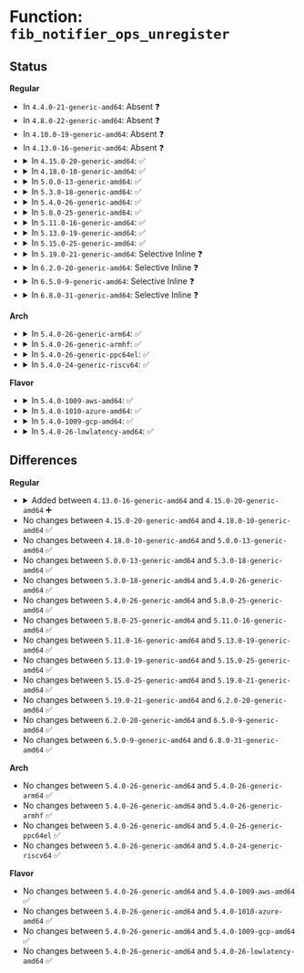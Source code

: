 # Function: <code>fib_notifier_ops_unregister</code>

## Status
<b>Regular</b>
<ul>
<li>
In <code>4.4.0-21-generic-amd64</code>: Absent ❓
</li>
<li>
In <code>4.8.0-22-generic-amd64</code>: Absent ❓
</li>
<li>
In <code>4.10.0-19-generic-amd64</code>: Absent ❓
</li>
<li>
In <code>4.13.0-16-generic-amd64</code>: Absent ❓
</li>
<li>
<details>
<summary>In <code>4.15.0-20-generic-amd64</code>: ✅</summary>

```c
void fib_notifier_ops_unregister(struct fib_notifier_ops * ops)
```

```json
{
  "name": "fib_notifier_ops_unregister",
  "collision_type": "Unique Global",
  "inline_type": "No",
  "funcs": [
    {
      "addr": 18446744071587669792,
      "name": "fib_notifier_ops_unregister",
      "external": true,
      "loc": "net/core/fib_notifier.c:153",
      "file": "net/core/fib_notifier.c",
      "inline": "seen, unknown",
      "caller_inline": [],
      "caller_func": [
        "net/ipv4/fib_notifier.c:fib4_notifier_exit",
        "net/ipv4/ipmr.c:ipmr_net_exit",
        "net/ipv4/ipmr.c:ipmr_net_init",
        "net/ipv6/fib6_notifier.c:fib6_notifier_exit"
      ]
    }
  ],
  "symbols": [
    {
      "addr": 18446744071587669792,
      "name": "fib_notifier_ops_unregister",
      "section": ".text",
      "bind": "STB_GLOBAL",
      "size": 54
    }
  ]
}
```
</details>
</li>
<li>
<details>
<summary>In <code>4.18.0-10-generic-amd64</code>: ✅</summary>

```c
void fib_notifier_ops_unregister(struct fib_notifier_ops * ops)
```

```json
{
  "name": "fib_notifier_ops_unregister",
  "collision_type": "Unique Global",
  "inline_type": "No",
  "funcs": [
    {
      "addr": 18446744071587996864,
      "name": "fib_notifier_ops_unregister",
      "external": true,
      "loc": "net/core/fib_notifier.c:161",
      "file": "net/core/fib_notifier.c",
      "inline": "seen, unknown",
      "caller_inline": [],
      "caller_func": [
        "net/ipv4/fib_notifier.c:fib4_notifier_exit",
        "net/ipv4/ipmr.c:ipmr_net_exit",
        "net/ipv4/ipmr.c:ipmr_net_init",
        "net/ipv6/fib6_notifier.c:fib6_notifier_exit",
        "net/ipv6/ip6mr.c:ip6mr_net_exit",
        "net/ipv6/ip6mr.c:ip6mr_net_init"
      ]
    }
  ],
  "symbols": [
    {
      "addr": 18446744071587996864,
      "name": "fib_notifier_ops_unregister",
      "section": ".text",
      "bind": "STB_GLOBAL",
      "size": 54
    }
  ]
}
```
</details>
</li>
<li>
<details>
<summary>In <code>5.0.0-13-generic-amd64</code>: ✅</summary>

```c
void fib_notifier_ops_unregister(struct fib_notifier_ops * ops)
```

```json
{
  "name": "fib_notifier_ops_unregister",
  "collision_type": "Unique Global",
  "inline_type": "No",
  "funcs": [
    {
      "addr": 18446744071588156224,
      "name": "fib_notifier_ops_unregister",
      "external": true,
      "loc": "net/core/fib_notifier.c:161",
      "file": "net/core/fib_notifier.c",
      "inline": "seen, unknown",
      "caller_inline": [],
      "caller_func": [
        "net/ipv4/fib_notifier.c:fib4_notifier_exit",
        "net/ipv4/ipmr.c:ipmr_net_exit",
        "net/ipv4/ipmr.c:ipmr_net_init",
        "net/ipv6/fib6_notifier.c:fib6_notifier_exit",
        "net/ipv6/ip6mr.c:ip6mr_net_exit",
        "net/ipv6/ip6mr.c:ip6mr_net_init"
      ]
    }
  ],
  "symbols": [
    {
      "addr": 18446744071588156224,
      "name": "fib_notifier_ops_unregister",
      "section": ".text",
      "bind": "STB_GLOBAL",
      "size": 54
    }
  ]
}
```
</details>
</li>
<li>
<details>
<summary>In <code>5.3.0-18-generic-amd64</code>: ✅</summary>

```c
void fib_notifier_ops_unregister(struct fib_notifier_ops * ops)
```

```json
{
  "name": "fib_notifier_ops_unregister",
  "collision_type": "Unique Global",
  "inline_type": "No",
  "funcs": [
    {
      "addr": 18446744071588477728,
      "name": "fib_notifier_ops_unregister",
      "external": true,
      "loc": "net/core/fib_notifier.c:161",
      "file": "net/core/fib_notifier.c",
      "inline": "seen, unknown",
      "caller_inline": [],
      "caller_func": [
        "net/ipv4/fib_notifier.c:fib4_notifier_exit",
        "net/ipv4/ipmr.c:ipmr_net_exit",
        "net/ipv4/ipmr.c:ipmr_net_init",
        "net/ipv6/fib6_notifier.c:fib6_notifier_exit",
        "net/ipv6/ip6mr.c:ip6mr_net_exit",
        "net/ipv6/ip6mr.c:ip6mr_net_init"
      ]
    }
  ],
  "symbols": [
    {
      "addr": 18446744071588477728,
      "name": "fib_notifier_ops_unregister",
      "section": ".text",
      "bind": "STB_GLOBAL",
      "size": 60
    }
  ]
}
```
</details>
</li>
<li>
<details>
<summary>In <code>5.4.0-26-generic-amd64</code>: ✅</summary>

```c
void fib_notifier_ops_unregister(struct fib_notifier_ops * ops)
```

```json
{
  "name": "fib_notifier_ops_unregister",
  "collision_type": "Unique Global",
  "inline_type": "No",
  "funcs": [
    {
      "addr": 18446744071588683152,
      "name": "fib_notifier_ops_unregister",
      "external": true,
      "loc": "net/core/fib_notifier.c:172",
      "file": "net/core/fib_notifier.c",
      "inline": "seen, unknown",
      "caller_inline": [],
      "caller_func": [
        "net/ipv4/fib_notifier.c:fib4_notifier_exit",
        "net/ipv4/ipmr.c:ipmr_net_exit",
        "net/ipv4/ipmr.c:ipmr_net_init",
        "net/ipv6/fib6_notifier.c:fib6_notifier_exit",
        "net/ipv6/ip6mr.c:ip6mr_net_exit",
        "net/ipv6/ip6mr.c:ip6mr_net_init"
      ]
    }
  ],
  "symbols": [
    {
      "addr": 18446744071588683152,
      "name": "fib_notifier_ops_unregister",
      "section": ".text",
      "bind": "STB_GLOBAL",
      "size": 60
    }
  ]
}
```
</details>
</li>
<li>
<details>
<summary>In <code>5.8.0-25-generic-amd64</code>: ✅</summary>

```c
void fib_notifier_ops_unregister(struct fib_notifier_ops * ops)
```

```json
{
  "name": "fib_notifier_ops_unregister",
  "collision_type": "Unique Global",
  "inline_type": "No",
  "funcs": [
    {
      "addr": 18446744071589548944,
      "name": "fib_notifier_ops_unregister",
      "external": true,
      "loc": "net/core/fib_notifier.c:164",
      "file": "net/core/fib_notifier.c",
      "inline": "seen, unknown",
      "caller_inline": [],
      "caller_func": [
        "net/ipv4/fib_notifier.c:fib4_notifier_exit",
        "net/ipv4/ipmr.c:ipmr_net_exit",
        "net/ipv6/fib6_notifier.c:fib6_notifier_exit",
        "net/ipv6/ip6mr.c:ip6mr_net_exit"
      ]
    }
  ],
  "symbols": [
    {
      "addr": 18446744071589548944,
      "name": "fib_notifier_ops_unregister",
      "section": ".text",
      "bind": "STB_GLOBAL",
      "size": 60
    }
  ]
}
```
</details>
</li>
<li>
<details>
<summary>In <code>5.11.0-16-generic-amd64</code>: ✅</summary>

```c
void fib_notifier_ops_unregister(struct fib_notifier_ops * ops)
```

```json
{
  "name": "fib_notifier_ops_unregister",
  "collision_type": "Unique Global",
  "inline_type": "No",
  "funcs": [
    {
      "addr": 18446744071589558032,
      "name": "fib_notifier_ops_unregister",
      "external": true,
      "loc": "net/core/fib_notifier.c:164",
      "file": "net/core/fib_notifier.c",
      "inline": "seen, unknown",
      "caller_inline": [],
      "caller_func": [
        "net/ipv4/fib_notifier.c:fib4_notifier_exit",
        "net/ipv4/ipmr.c:ipmr_net_exit",
        "net/ipv6/fib6_notifier.c:fib6_notifier_exit",
        "net/ipv6/ip6mr.c:ip6mr_net_exit"
      ]
    }
  ],
  "symbols": [
    {
      "addr": 18446744071589558032,
      "name": "fib_notifier_ops_unregister",
      "section": ".text",
      "bind": "STB_GLOBAL",
      "size": 60
    }
  ]
}
```
</details>
</li>
<li>
<details>
<summary>In <code>5.13.0-19-generic-amd64</code>: ✅</summary>

```c
void fib_notifier_ops_unregister(struct fib_notifier_ops * ops)
```

```json
{
  "name": "fib_notifier_ops_unregister",
  "collision_type": "Unique Global",
  "inline_type": "No",
  "funcs": [
    {
      "addr": 18446744071589455984,
      "name": "fib_notifier_ops_unregister",
      "external": true,
      "loc": "net/core/fib_notifier.c:164",
      "file": "net/core/fib_notifier.c",
      "inline": "seen, unknown",
      "caller_inline": [],
      "caller_func": [
        "net/ipv4/fib_notifier.c:fib4_notifier_exit",
        "net/ipv4/ipmr.c:ipmr_net_exit",
        "net/ipv6/fib6_notifier.c:fib6_notifier_exit",
        "net/ipv6/ip6mr.c:ip6mr_net_exit"
      ]
    }
  ],
  "symbols": [
    {
      "addr": 18446744071589455984,
      "name": "fib_notifier_ops_unregister",
      "section": ".text",
      "bind": "STB_GLOBAL",
      "size": 60
    }
  ]
}
```
</details>
</li>
<li>
<details>
<summary>In <code>5.15.0-25-generic-amd64</code>: ✅</summary>

```c
void fib_notifier_ops_unregister(struct fib_notifier_ops * ops)
```

```json
{
  "name": "fib_notifier_ops_unregister",
  "collision_type": "Unique Global",
  "inline_type": "No",
  "funcs": [
    {
      "addr": 18446744071590193424,
      "name": "fib_notifier_ops_unregister",
      "external": true,
      "loc": "net/core/fib_notifier.c:164",
      "file": "net/core/fib_notifier.c",
      "inline": "seen, unknown",
      "caller_inline": [],
      "caller_func": [
        "net/ipv4/fib_notifier.c:fib4_notifier_exit",
        "net/ipv4/ipmr.c:ipmr_net_exit",
        "net/ipv6/fib6_notifier.c:fib6_notifier_exit",
        "net/ipv6/ip6mr.c:ip6mr_net_exit"
      ]
    }
  ],
  "symbols": [
    {
      "addr": 18446744071590193424,
      "name": "fib_notifier_ops_unregister",
      "section": ".text",
      "bind": "STB_GLOBAL",
      "size": 60
    }
  ]
}
```
</details>
</li>
<li>
<details>
<summary>In <code>5.19.0-21-generic-amd64</code>: Selective Inline ❓</summary>

```c
void fib_notifier_ops_unregister(struct fib_notifier_ops * ops)
```

```json
{
  "name": "fib_notifier_ops_unregister",
  "collision_type": "Unique Global",
  "inline_type": "Selective",
  "funcs": [
    {
      "addr": 18446744071591756784,
      "name": "fib_notifier_ops_unregister",
      "external": true,
      "loc": "net/core/fib_notifier.c:164",
      "file": "net/core/fib_notifier.c",
      "inline": "not declared, inlined",
      "caller_inline": [],
      "caller_func": [
        "net/ipv4/fib_notifier.c:fib4_notifier_exit",
        "net/ipv4/ipmr.c:ipmr_net_exit",
        "net/ipv6/fib6_notifier.c:fib6_notifier_exit",
        "net/ipv6/ip6mr.c:ip6mr_net_exit"
      ]
    }
  ],
  "symbols": [
    {
      "addr": 18446744071591756784,
      "name": "fib_notifier_ops_unregister",
      "section": ".text",
      "bind": "STB_GLOBAL",
      "size": 84
    }
  ]
}
```
</details>
</li>
<li>
<details>
<summary>In <code>6.2.0-20-generic-amd64</code>: Selective Inline ❓</summary>

```c
void fib_notifier_ops_unregister(struct fib_notifier_ops * ops)
```

```json
{
  "name": "fib_notifier_ops_unregister",
  "collision_type": "Unique Global",
  "inline_type": "Selective",
  "funcs": [
    {
      "addr": 18446744071593547712,
      "name": "fib_notifier_ops_unregister",
      "external": true,
      "loc": "net/core/fib_notifier.c:164",
      "file": "net/core/fib_notifier.c",
      "inline": "not declared, inlined",
      "caller_inline": [],
      "caller_func": [
        "net/ipv4/fib_notifier.c:fib4_notifier_exit",
        "net/ipv4/ipmr.c:ipmr_net_exit",
        "net/ipv6/fib6_notifier.c:fib6_notifier_exit",
        "net/ipv6/ip6mr.c:ip6mr_net_exit"
      ]
    }
  ],
  "symbols": [
    {
      "addr": 18446744071593547712,
      "name": "fib_notifier_ops_unregister",
      "section": ".text",
      "bind": "STB_GLOBAL",
      "size": 84
    }
  ]
}
```
</details>
</li>
<li>
<details>
<summary>In <code>6.5.0-9-generic-amd64</code>: Selective Inline ❓</summary>

```c
void fib_notifier_ops_unregister(struct fib_notifier_ops * ops)
```

```json
{
  "name": "fib_notifier_ops_unregister",
  "collision_type": "Unique Global",
  "inline_type": "Selective",
  "funcs": [
    {
      "addr": 18446744071594016784,
      "name": "fib_notifier_ops_unregister",
      "external": true,
      "loc": "net/core/fib_notifier.c:164",
      "file": "net/core/fib_notifier.c",
      "inline": "not declared, inlined",
      "caller_inline": [],
      "caller_func": [
        "net/ipv4/fib_notifier.c:fib4_notifier_exit",
        "net/ipv4/ipmr.c:ipmr_net_exit",
        "net/ipv6/fib6_notifier.c:fib6_notifier_exit",
        "net/ipv6/ip6mr.c:ip6mr_net_exit"
      ]
    }
  ],
  "symbols": [
    {
      "addr": 18446744071594016784,
      "name": "fib_notifier_ops_unregister",
      "section": ".text",
      "bind": "STB_GLOBAL",
      "size": 82
    }
  ]
}
```
</details>
</li>
<li>
<details>
<summary>In <code>6.8.0-31-generic-amd64</code>: Selective Inline ❓</summary>

```c
void fib_notifier_ops_unregister(struct fib_notifier_ops * ops)
```

```json
{
  "name": "fib_notifier_ops_unregister",
  "collision_type": "Unique Global",
  "inline_type": "Selective",
  "funcs": [
    {
      "addr": 18446744071594803152,
      "name": "fib_notifier_ops_unregister",
      "external": true,
      "loc": "net/core/fib_notifier.c:164",
      "file": "net/core/fib_notifier.c",
      "inline": "not declared, inlined",
      "caller_inline": [],
      "caller_func": [
        "net/ipv4/fib_notifier.c:fib4_notifier_exit",
        "net/ipv4/ipmr.c:ipmr_net_exit",
        "net/ipv6/fib6_notifier.c:fib6_notifier_exit",
        "net/ipv6/ip6mr.c:ip6mr_net_exit"
      ]
    }
  ],
  "symbols": [
    {
      "addr": 18446744071594803152,
      "name": "fib_notifier_ops_unregister",
      "section": ".text",
      "bind": "STB_GLOBAL",
      "size": 82
    }
  ]
}
```
</details>
</li>
</ul>
<b>Arch</b>
<ul>
<li>
<details>
<summary>In <code>5.4.0-26-generic-arm64</code>: ✅</summary>

```c
void fib_notifier_ops_unregister(struct fib_notifier_ops * ops)
```

```json
{
  "name": "fib_notifier_ops_unregister",
  "collision_type": "Unique Global",
  "inline_type": "No",
  "funcs": [
    {
      "addr": 18446603336502238032,
      "name": "fib_notifier_ops_unregister",
      "external": true,
      "loc": "net/core/fib_notifier.c:172",
      "file": "net/core/fib_notifier.c",
      "inline": "seen, unknown",
      "caller_inline": [],
      "caller_func": [
        "net/ipv4/fib_notifier.c:fib4_notifier_exit",
        "net/ipv4/ipmr.c:ipmr_net_exit",
        "net/ipv4/ipmr.c:ipmr_net_init",
        "net/ipv6/fib6_notifier.c:fib6_notifier_exit",
        "net/ipv6/ip6mr.c:ip6mr_net_exit",
        "net/ipv6/ip6mr.c:ip6mr_net_init"
      ]
    }
  ],
  "symbols": [
    {
      "addr": 18446603336502238032,
      "name": "fib_notifier_ops_unregister",
      "section": ".text",
      "bind": "STB_GLOBAL",
      "size": 76
    }
  ]
}
```
</details>
</li>
<li>
<details>
<summary>In <code>5.4.0-26-generic-armhf</code>: ✅</summary>

```c
void fib_notifier_ops_unregister(struct fib_notifier_ops * ops)
```

```json
{
  "name": "fib_notifier_ops_unregister",
  "collision_type": "Unique Global",
  "inline_type": "No",
  "funcs": [
    {
      "addr": 3234982820,
      "name": "fib_notifier_ops_unregister",
      "external": true,
      "loc": "net/core/fib_notifier.c:172",
      "file": "net/core/fib_notifier.c",
      "inline": "seen, unknown",
      "caller_inline": [],
      "caller_func": [
        "net/ipv4/fib_notifier.c:fib4_notifier_exit",
        "net/ipv4/ipmr.c:ipmr_net_exit",
        "net/ipv4/ipmr.c:ipmr_net_init",
        "net/ipv6/fib6_notifier.c:fib6_notifier_exit",
        "net/ipv6/ip6mr.c:ip6mr_net_exit",
        "net/ipv6/ip6mr.c:ip6mr_net_init"
      ]
    }
  ],
  "symbols": [
    {
      "addr": 3234982820,
      "name": "fib_notifier_ops_unregister",
      "section": ".text",
      "bind": "STB_GLOBAL",
      "size": 64
    }
  ]
}
```
</details>
</li>
<li>
<details>
<summary>In <code>5.4.0-26-generic-ppc64el</code>: ✅</summary>

```c
void fib_notifier_ops_unregister(struct fib_notifier_ops * ops)
```

```json
{
  "name": "fib_notifier_ops_unregister",
  "collision_type": "Unique Global",
  "inline_type": "No",
  "funcs": [
    {
      "addr": 13835058055295729216,
      "name": "fib_notifier_ops_unregister",
      "external": true,
      "loc": "net/core/fib_notifier.c:172",
      "file": "net/core/fib_notifier.c",
      "inline": "seen, unknown",
      "caller_inline": [],
      "caller_func": [
        "net/ipv4/fib_notifier.c:fib4_notifier_exit",
        "net/ipv4/ipmr.c:ipmr_net_exit",
        "net/ipv4/ipmr.c:ipmr_net_init",
        "net/ipv6/fib6_notifier.c:fib6_notifier_exit",
        "net/ipv6/ip6mr.c:ip6mr_net_exit",
        "net/ipv6/ip6mr.c:ip6mr_net_init"
      ]
    }
  ],
  "symbols": [
    {
      "addr": 13835058055295729216,
      "name": "fib_notifier_ops_unregister",
      "section": ".text",
      "bind": "STB_GLOBAL",
      "size": 108
    }
  ]
}
```
</details>
</li>
<li>
<details>
<summary>In <code>5.4.0-24-generic-riscv64</code>: ✅</summary>

```c
void fib_notifier_ops_unregister(struct fib_notifier_ops * ops)
```

```json
{
  "name": "fib_notifier_ops_unregister",
  "collision_type": "Unique Global",
  "inline_type": "No",
  "funcs": [
    {
      "addr": 18446743936278479578,
      "name": "fib_notifier_ops_unregister",
      "external": true,
      "loc": "net/core/fib_notifier.c:172",
      "file": "net/core/fib_notifier.c",
      "inline": "seen, unknown",
      "caller_inline": [],
      "caller_func": [
        "net/ipv4/fib_notifier.c:fib4_notifier_exit",
        "net/ipv4/ipmr.c:ipmr_net_exit",
        "net/ipv4/ipmr.c:ipmr_net_init",
        "net/ipv6/fib6_notifier.c:fib6_notifier_exit",
        "net/ipv6/ip6mr.c:ip6mr_net_exit",
        "net/ipv6/ip6mr.c:ip6mr_net_init"
      ]
    }
  ],
  "symbols": [
    {
      "addr": 18446743936278479578,
      "name": "fib_notifier_ops_unregister",
      "section": ".text",
      "bind": "STB_GLOBAL",
      "size": 64
    }
  ]
}
```
</details>
</li>
</ul>
<b>Flavor</b>
<ul>
<li>
<details>
<summary>In <code>5.4.0-1009-aws-amd64</code>: ✅</summary>

```c
void fib_notifier_ops_unregister(struct fib_notifier_ops * ops)
```

```json
{
  "name": "fib_notifier_ops_unregister",
  "collision_type": "Unique Global",
  "inline_type": "No",
  "funcs": [
    {
      "addr": 18446744071588289888,
      "name": "fib_notifier_ops_unregister",
      "external": true,
      "loc": "net/core/fib_notifier.c:172",
      "file": "net/core/fib_notifier.c",
      "inline": "seen, unknown",
      "caller_inline": [],
      "caller_func": [
        "net/ipv4/fib_notifier.c:fib4_notifier_exit",
        "net/ipv4/ipmr.c:ipmr_net_exit",
        "net/ipv4/ipmr.c:ipmr_net_init",
        "net/ipv6/fib6_notifier.c:fib6_notifier_exit",
        "net/ipv6/ip6mr.c:ip6mr_net_exit",
        "net/ipv6/ip6mr.c:ip6mr_net_init"
      ]
    }
  ],
  "symbols": [
    {
      "addr": 18446744071588289888,
      "name": "fib_notifier_ops_unregister",
      "section": ".text",
      "bind": "STB_GLOBAL",
      "size": 60
    }
  ]
}
```
</details>
</li>
<li>
<details>
<summary>In <code>5.4.0-1010-azure-amd64</code>: ✅</summary>

```c
void fib_notifier_ops_unregister(struct fib_notifier_ops * ops)
```

```json
{
  "name": "fib_notifier_ops_unregister",
  "collision_type": "Unique Global",
  "inline_type": "No",
  "funcs": [
    {
      "addr": 18446744071588002704,
      "name": "fib_notifier_ops_unregister",
      "external": true,
      "loc": "net/core/fib_notifier.c:172",
      "file": "net/core/fib_notifier.c",
      "inline": "seen, unknown",
      "caller_inline": [],
      "caller_func": [
        "net/ipv4/fib_notifier.c:fib4_notifier_exit",
        "net/ipv4/ipmr.c:ipmr_net_exit",
        "net/ipv4/ipmr.c:ipmr_net_init",
        "net/ipv6/fib6_notifier.c:fib6_notifier_exit",
        "net/ipv6/ip6mr.c:ip6mr_net_exit",
        "net/ipv6/ip6mr.c:ip6mr_net_init"
      ]
    }
  ],
  "symbols": [
    {
      "addr": 18446744071588002704,
      "name": "fib_notifier_ops_unregister",
      "section": ".text",
      "bind": "STB_GLOBAL",
      "size": 60
    }
  ]
}
```
</details>
</li>
<li>
<details>
<summary>In <code>5.4.0-1009-gcp-amd64</code>: ✅</summary>

```c
void fib_notifier_ops_unregister(struct fib_notifier_ops * ops)
```

```json
{
  "name": "fib_notifier_ops_unregister",
  "collision_type": "Unique Global",
  "inline_type": "No",
  "funcs": [
    {
      "addr": 18446744071588621712,
      "name": "fib_notifier_ops_unregister",
      "external": true,
      "loc": "net/core/fib_notifier.c:172",
      "file": "net/core/fib_notifier.c",
      "inline": "seen, unknown",
      "caller_inline": [],
      "caller_func": [
        "net/ipv4/fib_notifier.c:fib4_notifier_exit",
        "net/ipv4/ipmr.c:ipmr_net_exit",
        "net/ipv4/ipmr.c:ipmr_net_init",
        "net/ipv6/fib6_notifier.c:fib6_notifier_exit",
        "net/ipv6/ip6mr.c:ip6mr_net_exit",
        "net/ipv6/ip6mr.c:ip6mr_net_init"
      ]
    }
  ],
  "symbols": [
    {
      "addr": 18446744071588621712,
      "name": "fib_notifier_ops_unregister",
      "section": ".text",
      "bind": "STB_GLOBAL",
      "size": 60
    }
  ]
}
```
</details>
</li>
<li>
<details>
<summary>In <code>5.4.0-26-lowlatency-amd64</code>: ✅</summary>

```c
void fib_notifier_ops_unregister(struct fib_notifier_ops * ops)
```

```json
{
  "name": "fib_notifier_ops_unregister",
  "collision_type": "Unique Global",
  "inline_type": "No",
  "funcs": [
    {
      "addr": 18446744071588759664,
      "name": "fib_notifier_ops_unregister",
      "external": true,
      "loc": "net/core/fib_notifier.c:172",
      "file": "net/core/fib_notifier.c",
      "inline": "seen, unknown",
      "caller_inline": [],
      "caller_func": [
        "net/ipv4/fib_notifier.c:fib4_notifier_exit",
        "net/ipv4/ipmr.c:ipmr_net_exit",
        "net/ipv4/ipmr.c:ipmr_net_init",
        "net/ipv6/fib6_notifier.c:fib6_notifier_exit",
        "net/ipv6/ip6mr.c:ip6mr_net_exit",
        "net/ipv6/ip6mr.c:ip6mr_net_init"
      ]
    }
  ],
  "symbols": [
    {
      "addr": 18446744071588759664,
      "name": "fib_notifier_ops_unregister",
      "section": ".text",
      "bind": "STB_GLOBAL",
      "size": 60
    }
  ]
}
```
</details>
</li>
</ul>

## Differences
<b>Regular</b>
<ul>
<li>
<details>
<summary>Added between <code>4.13.0-16-generic-amd64</code> and <code>4.15.0-20-generic-amd64</code> ➕</summary>

```c
void fib_notifier_ops_unregister(struct fib_notifier_ops * ops)
```
</details>
</li>
<li>
No changes between <code>4.15.0-20-generic-amd64</code> and <code>4.18.0-10-generic-amd64</code> ✅
</li>
<li>
No changes between <code>4.18.0-10-generic-amd64</code> and <code>5.0.0-13-generic-amd64</code> ✅
</li>
<li>
No changes between <code>5.0.0-13-generic-amd64</code> and <code>5.3.0-18-generic-amd64</code> ✅
</li>
<li>
No changes between <code>5.3.0-18-generic-amd64</code> and <code>5.4.0-26-generic-amd64</code> ✅
</li>
<li>
No changes between <code>5.4.0-26-generic-amd64</code> and <code>5.8.0-25-generic-amd64</code> ✅
</li>
<li>
No changes between <code>5.8.0-25-generic-amd64</code> and <code>5.11.0-16-generic-amd64</code> ✅
</li>
<li>
No changes between <code>5.11.0-16-generic-amd64</code> and <code>5.13.0-19-generic-amd64</code> ✅
</li>
<li>
No changes between <code>5.13.0-19-generic-amd64</code> and <code>5.15.0-25-generic-amd64</code> ✅
</li>
<li>
No changes between <code>5.15.0-25-generic-amd64</code> and <code>5.19.0-21-generic-amd64</code> ✅
</li>
<li>
No changes between <code>5.19.0-21-generic-amd64</code> and <code>6.2.0-20-generic-amd64</code> ✅
</li>
<li>
No changes between <code>6.2.0-20-generic-amd64</code> and <code>6.5.0-9-generic-amd64</code> ✅
</li>
<li>
No changes between <code>6.5.0-9-generic-amd64</code> and <code>6.8.0-31-generic-amd64</code> ✅
</li>
</ul>
<b>Arch</b>
<ul>
<li>
No changes between <code>5.4.0-26-generic-amd64</code> and <code>5.4.0-26-generic-arm64</code> ✅
</li>
<li>
No changes between <code>5.4.0-26-generic-amd64</code> and <code>5.4.0-26-generic-armhf</code> ✅
</li>
<li>
No changes between <code>5.4.0-26-generic-amd64</code> and <code>5.4.0-26-generic-ppc64el</code> ✅
</li>
<li>
No changes between <code>5.4.0-26-generic-amd64</code> and <code>5.4.0-24-generic-riscv64</code> ✅
</li>
</ul>
<b>Flavor</b>
<ul>
<li>
No changes between <code>5.4.0-26-generic-amd64</code> and <code>5.4.0-1009-aws-amd64</code> ✅
</li>
<li>
No changes between <code>5.4.0-26-generic-amd64</code> and <code>5.4.0-1010-azure-amd64</code> ✅
</li>
<li>
No changes between <code>5.4.0-26-generic-amd64</code> and <code>5.4.0-1009-gcp-amd64</code> ✅
</li>
<li>
No changes between <code>5.4.0-26-generic-amd64</code> and <code>5.4.0-26-lowlatency-amd64</code> ✅
</li>
</ul>
